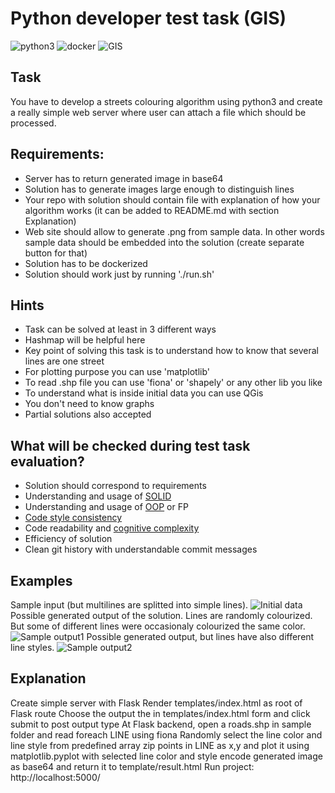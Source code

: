 # Python developer test task (GIS)
![python3](https://img.shields.io/badge/-python3-yellowgreen)
![docker](https://img.shields.io/badge/-Docker-orange)
![GIS](https://img.shields.io/badge/-GIS-blue)

## Task
You have to develop a streets colouring algorithm using python3 and create a really simple web server where user can attach a file which should be processed.

## Requirements:
- Server has to return generated image in base64 
- Solution has to generate images large enough to distinguish lines 
- Your repo with solution should contain file with explanation of how your algorithm works (it can be added to README.md with section Explanation)
- Web site should allow to generate .png from sample data. In other words sample data should be embedded into the solution (create separate button for that)
- Solution has to be dockerized
- Solution should work just by running './run.sh'

## Hints
- Task can be solved at least in 3 different ways
- Hashmap will be helpful here
- Key point of solving this task is to understand how to know that several lines are one street
- For plotting purpose you can use 'matplotlib'
- To read .shp file you can use 'fiona' or 'shapely' or any other lib you like
- To understand what is inside initial data you can use QGis
- You don't need to know graphs
- Partial solutions also accepted

## What will be checked during test task evaluation?
- Solution should correspond to requirements
- Understanding and usage of [SOLID](https://en.wikipedia.org/wiki/SOLID)
- Understanding and usage of [OOP](https://en.wikipedia.org/wiki/Object-oriented_programming) or FP
- [Code style consistency](https://blog.devgenius.io/why-code-consistency-is-important-9d95bdebcef4)
- Code readability and [cognitive complexity](https://docs.codeclimate.com/docs/cognitive-complexity#:~:text=Cognitive%20Complexity%20is%20a%20measure,be%20to%20read%20and%20understand.)
- Efficiency of solution
- Clean git history with understandable commit messages

## Examples
Sample input (but multilines are splitted into simple lines).
![Initial data](https://raw.githubusercontent.com/zakhar-bozhok-jito/jun-python-gis-test-task/master/out-examples/initial.png)
Possible generated output of the solution. Lines are randomly colourized. But some of different lines were occasionaly colourized the same color.
![Sample output1](https://raw.githubusercontent.com/zakhar-bozhok-jito/jun-python-gis-test-task/master/out-examples/processed-solid.png)
Possible generated output, but lines have also different line styles.
![Sample output2](https://raw.githubusercontent.com/zakhar-bozhok-jito/jun-python-gis-test-task/master/out-examples/processed.png)

## Explanation
Create simple server with Flask
Render templates/index.html as root of Flask route
Choose the output the in templates/index.html form and click submit to post output type
At Flask backend, open a roads.shp in sample folder and read foreach LINE using fiona
Randomly select the line color and line style from predefined array
zip points in LINE as x,y and plot it using matplotlib.pyplot with selected line color and style
encode generated image as base64 and return it to template/result.html
Run project: http://localhost:5000/

